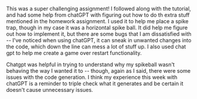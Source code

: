 This was a super challenging assignment! I followed along with the tutorial, and had some help from chatGPT with figuring out how to do th extra stuff mentioned in the homework assignment. I used it to help me place a spike trap, though in my case it was a horizontal spike ball. It did help me figure out how to implement it, but there are some bugs that I am dissatisfied with -- I've noticed when using chatGPT, it can sneak in unwanted changes into the code, which down the line can mess a lot of stuff up. I also used chat gpt to help me create a game over restart functionality.

Chatgpt was helpful in trying to understand why my spikeball wasn't behaving the way I wanted it to -- though, again as I said, there were some issues with the code generation. I think my experience this week with chatGPT is a reminder to triple check what it generates and be certain it doesn't cause unnecessary issues.